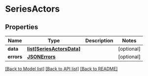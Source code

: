 # SeriesActors

## Properties
Name | Type | Description | Notes
------------ | ------------- | ------------- | -------------
**data** | [**list[SeriesActorsData]**](SeriesActorsData.md) |  | [optional] 
**errors** | [**JSONErrors**](JSONErrors.md) |  | [optional] 

[[Back to Model list]](../README.md#documentation-for-models) [[Back to API list]](../README.md#documentation-for-api-endpoints) [[Back to README]](../README.md)


